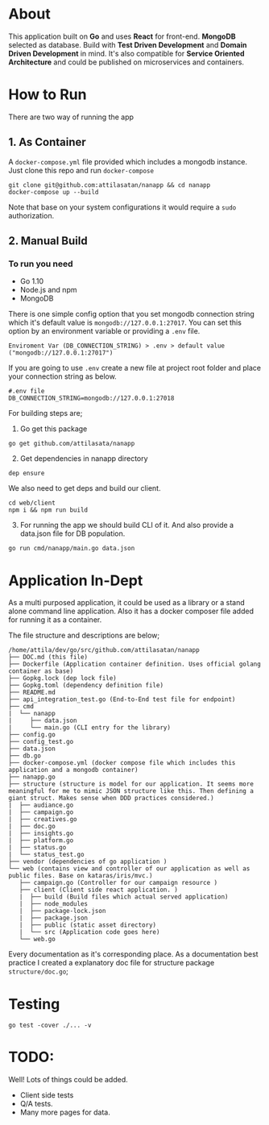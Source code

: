 
# About
This application built on **Go** and uses **React** for front-end. **MongoDB** selected as database. Build with **Test Driven Development** and **Domain Driven Development** in mind. It's also compatible for **Service Oriented Architecture** and could be published on microservices and containers. 

# How to Run
There are two way of running the app

## 1. As Container
A `docker-compose.yml` file provided which includes a mongodb instance. Just clone this repo and run `docker-compose`

```
git clone git@github.com:attilasatan/nanapp && cd nanapp
docker-compose up --build
```

Note that base on your system configurations it would require a `sudo` authorization.

## 2. Manual Build

### To run you need
* Go 1.10
* Node.js and npm
* MongoDB

There is one simple config option that you set mongodb connection string which it's default value is `mongodb://127.0.0.1:27017`. You can set this option by an environment variable or providing a `.env` file. 

`Enviroment Var (DB_CONNECTION_STRING) > .env > default value ("mongodb://127.0.0.1:27017")`


If you are going to use `.env` create a new file at project root folder and place your connection string as below.

```
#.env file
DB_CONNECTION_STRING=mongodb://127.0.0.1:27018
```

For building steps are;

1. Go get this package
```
go get github.com/attilasata/nanapp
```
2. Get dependencies in nanapp directory
```
dep ensure
```
We also need to get deps and build our client.
```
cd web/client
npm i && npm run build
```
3. For running the app we should build CLI of it. And also provide a data.json file for DB population. 
```
go run cmd/nanapp/main.go data.json
```

# Application In-Dept

As a multi purposed application, it could be used as a library or a stand alone command line application. Also it has a docker composer file added for running it as a container.

The file structure and descriptions are below;

```
/home/attila/dev/go/src/github.com/attilasatan/nanapp
├── DOC.md (this file)
├── Dockerfile (Application container definition. Uses official golang container as base)
├── Gopkg.lock (dep lock file)
├── Gopkg.toml (dependency definition file)
├── README.md 
├── api_integration_test.go (End-to-End test file for endpoint)
├── cmd
|  └── nanapp
|     ├── data.json
|     └── main.go (CLI entry for the library)
├── config.go 
├── config_test.go
├── data.json
├── db.go
├── docker-compose.yml (docker compose file which includes this application and a mongodb container)
├── nanapp.go
├── structure (structure is model for our application. It seems more meaningful for me to mimic JSON structure like this. Then defining a giant struct. Makes sense when DDD practices considered.) 
|  ├── audiance.go
|  ├── campaign.go
|  ├── creatives.go
|  ├── doc.go
|  ├── insights.go
|  ├── platform.go
|  ├── status.go
|  └── status_test.go
├── vendor (dependencies of go application )
└── web (contains view and controller of our application as well as public files. Base on kataras/iris/mvc.)
   ├── campaign.go (Controller for our campaign resource )
   ├── client (Client side react application. )
   |  ├── build (Build files which actual served application)
   |  ├── node_modules
   |  ├── package-lock.json
   |  ├── package.json 
   |  ├── public (static asset directory)
   |  └── src (Application code goes here)
   └── web.go
```

Every documentation as it's corresponding place. As a documentation best practice I created a explanatory doc file for structure package `structure/doc.go`;

# Testing
```
go test -cover ./... -v
```

# TODO: 
Well! Lots of things could be added. 

* Client side tests
* Q/A tests.
* Many more pages for data. 